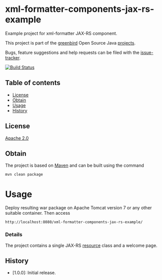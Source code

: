 # xml-formatter-components-jax-rs-example
Example project for xml-formatter JAX-RS component.

This project is part of the [greenbird] Open Source Java [projects].

Bugs, feature suggestions and help requests can be filed with the [issue-tracker].

[![Build Status][build-badge]][build-link]

## Table of contents

- [License](#license)
- [Obtain](#obtain)
- [Usage](#usage)
- [History](#history)

## License
[Apache 2.0]

## Obtain
The project is based on [Maven] and can be built using the command

	mvn clean package

# Usage
Deploy resulting war package on Apache Tomcat version 7 or any other suitable container. Then access

	http://localhost:8080/xml-formatter-components-jax-rs-example/

### Details
The project contains a single JAX-RS [resource] class and a welcome page.

## History
- [1.0.0]: Initial release.


[greenbird]:           http://greenbird.com/
[issue-tracker]:       https://github.com/greenbird/xml-formatter-components/issues
[Apache 2.0]:          http://www.apache.org/licenses/LICENSE-2.0.html
[projects]:            http://greenbird.github.io/
[Maven]:               http://maven.apache.org/
[build-badge]:         https://build.greenbird.com/job/xml-formatter-components/badge/icon
[build-link]:          https://build.greenbird.com/job/xml-formatter-components/
[resource]:            https://github.com/greenbird/xml-formatter-components/jax-rs-example/src/main/java/com/greenbird/xml/prettyprint/rest/resource/MyResource.java